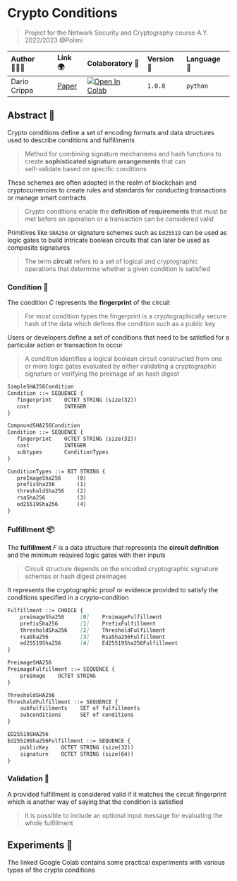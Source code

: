 # Crypto Conditions
> Project for the Network Security and Cryptography course A.Y. 2022/2023 @Polimi

| Author 👨🏼‍💻 | Link 🌍 | Colaboratory 🧫 | Version 📐 | Language 🐍 | 
| :--- | :--- | :--- | :--- | :--- |
| Dario Crippa | [Paper](https://datatracker.ietf.org/doc/html/draft-thomas-crypto-conditions-04) | [![Open In Colab](https://colab.research.google.com/assets/colab-badge.svg)](https://colab.research.google.com/github/AstroWLAN/CryptoConditions/blob/main/Crypto_Conditions.ipynb) | `1.0.0` | `python` |

## Abstract 💭
Crypto conditions define a set of encoding formats and data structures used to describe conditions and fulfillments
> Method for combining signature mechanisms and hash functions to create **sophisticated signature arrangements** that can <br> self-validate based on specific conditions

These schemes are often adopted in the realm of blockchain and cryptocurrencies to create rules and standards for conducting transactions or manage smart contracts<br>
> Crypto conditions enable the **definition of requirements** that must be met before an operation or a transaction can be considered valid

Primitives like `SHA256` or signature schemes such as `Ed25519` can be used as logic gates to build intricate boolean circuits that can later be used as composite signatures<br>
> The term **circuit** refers to a set of logical and cryptographic operations that determine whether a given condition is satisfied

### Condition 🔦
The condition $C$ represents the **fingerprint** of the circuit<br>
> For most condition types the fingerprint is a cryptographically secure hash of the data which defines the condition such as a public key

Users or developers define a set of conditions that need to be satisfied for a particular action or transaction to occur<br>
> A condition identifies a logical boolean circuit constructed from one or more logic gates evaluated by either validating a cryptographic signature or verifying the preimage of an hash digest

 ```markdown
SimpleSHA256Condition 
Condition ::= SEQUENCE {
    fingerprint    OCTET STRING (size(32))
    cost           INTEGER
}

CompoundSHA256Condition 
Condition ::= SEQUENCE {
    fingerprint    OCTET STRING (size(32))
    cost           INTEGER
    subtypes       ConditionTypes
}

ConditionTypes ::= BIT STRING {
    preImageSha256     (0)
    prefixSha256       (1)
    thresholdSha256    (2)
    rsaSha256          (3)
    ed25519Sha256      (4)
}
```

### Fulfillment 📦
The **fulfillment** $F$ is a data structure that represents the **circuit definition** and the minimum required logic gates with their inputs
> Circuit structure depends on the encoded cryptographic signature schemas or hash digest preimages 

It represents the cryptographic proof or evidence provided to satisfy the conditions specified in a crypto-condition

```markdown
Fulfillment ::= CHOICE {
    preimageSha256     [0]    PreimageFulfillment
    prefixSha256       [1]    PrefixFulfillment
    thresholdSha256    [2]    ThresholdFulfillment
    rsaSha256          [3]    RsaSha256Fulfillment
    ed25519Sha256      [4]    Ed25519Sha256Fulfillment
}

PreimageSHA256
PreimageFulfillment ::= SEQUENCE {
    preimage    OCTET STRING
}

ThresholdSHA256
ThresholdFulfillment ::= SEQUENCE {
    subfulfillments    SET of fulfillments
    subconditions      SET of conditions
}

ED25519SHA256
Ed25519Sha256Fulfillment ::= SEQUENCE {
    publicKey    OCTET STRING (size(32))
    signature    OCTET STRING (size(64))
}
```

### Validation 🔑
A provided fulfillment is considered valid if it matches the circuit fingerprint which is another way of saying that the condition is satisfied
> It is possible to include an optional input message for evaluating the whole fulfillment


## Experiments 🧪
The linked Google Colab contains some practical experiments with various types of the crypto conditions 
